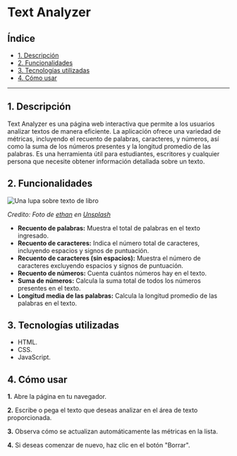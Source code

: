 # Text Analyzer




## Índice




* [1. Descripción](#1-Descripción)
* [2. Funcionalidades](#2-Funcionalidades)
* [3. Tecnologías utilizadas](#3-Tecnologías-utilizadas)
* [4. Cómo usar](#4-Cómo-usar)




***




## 1. Descripción



Text Analyzer es una página web interactiva que permite a los usuarios analizar textos de manera eficiente. La aplicación ofrece una variedad de métricas, incluyendo el recuento de palabras, caracteres, y números, así como la suma de los números presentes y la longitud promedio de las palabras. Es una herramienta útil para estudiantes, escritores y cualquier persona que necesite obtener información detallada sobre un texto.




## 2. Funcionalidades



![Una lupa sobre texto de libro](https://github.com/Laboratoria/curriculum/assets/92090/2b45f653-69a5-4282-a65c-d34125c36113)

_Credito: Foto de [ethan](https://unsplash.com/fr/@andallthings?utm_source=unsplash&utm_medium=referral&utm_content=creditCopyText)_
_en [Unsplash](https://unsplash.com/es/fotos/72NpWZJOskU?utm_source=unsplash&utm_medium=referral&utm_content=creditCopyText)_




- **Recuento de palabras:** Muestra el total de palabras en el texto ingresado.
- **Recuento de caracteres:** Indica el número total de caracteres, incluyendo espacios y signos de puntuación.
- **Recuento de caracteres (sin espacios):** Muestra el número de caracteres excluyendo espacios y signos de puntuación.
- **Recuento de números:** Cuenta cuántos números hay en el texto.
- **Suma de números:** Calcula la suma total de todos los números presentes en el texto.
- **Longitud media de las palabras:** Calcula la longitud promedio de las palabras en el texto.




## 3. Tecnologías utilizadas



* HTML.
* CSS.
* JavaScript.




## 4. Cómo usar



**1.** Abre la página en tu navegador.

**2.** Escribe o pega el texto que deseas analizar en el área de texto proporcionada.

**3.** Observa cómo se actualizan automáticamente las métricas en la lista.

**4.** Si deseas comenzar de nuevo, haz clic en el botón "Borrar".






